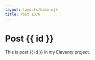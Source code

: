 ```yaml
---
layout: layouts/base.njk
title: Post 1370
---
```


# Post {{ id }}

This is post {{ id }} in my Eleventy project.
